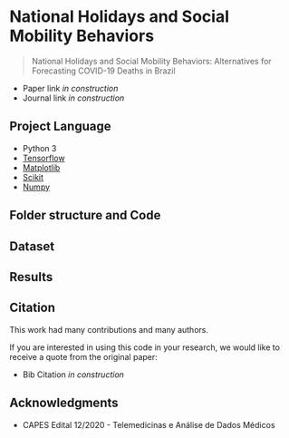 # National Holidays and Social Mobility Behaviors
> National Holidays and Social Mobility Behaviors: Alternatives for Forecasting COVID-19 Deaths in Brazil

* Paper link *in construction*
* Journal link *in construction*

## Project Language

- Python 3
- [Tensorflow](https://www.tensorflow.org/)
- [Matplotlib](https://matplotlib.org/)
- [Scikit](https://scikit-learn.org/stable/)
- [Numpy](https://numpy.org/)

## Folder structure and Code


## Dataset



## Results



## Citation

This work had many contributions and many authors. 

If you are interested in using this code in your research, we would like to receive a quote from the original paper:

* Bib Citation *in construction*


## Acknowledgments

* CAPES Edital 12/2020 - Telemedicinas e Análise de Dados Médicos
